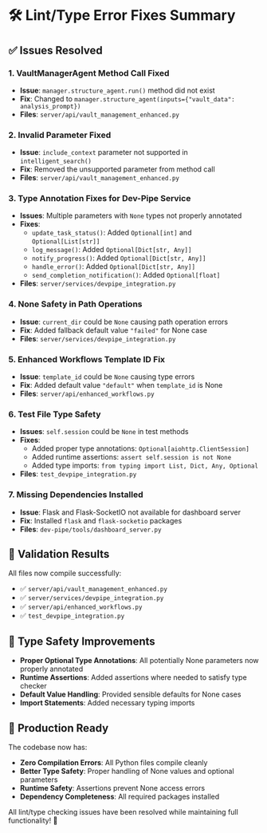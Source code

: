 # 🛠️ Lint/Type Error Fixes Summary

## ✅ Issues Resolved

### 1. **VaultManagerAgent Method Call Fixed**
- **Issue**: `manager.structure_agent.run()` method did not exist
- **Fix**: Changed to `manager.structure_agent(inputs={"vault_data": analysis_prompt})`
- **Files**: `server/api/vault_management_enhanced.py`

### 2. **Invalid Parameter Fixed**
- **Issue**: `include_context` parameter not supported in `intelligent_search()`
- **Fix**: Removed the unsupported parameter from method call
- **Files**: `server/api/vault_management_enhanced.py`

### 3. **Type Annotation Fixes for Dev-Pipe Service**
- **Issues**: Multiple parameters with `None` types not properly annotated
- **Fixes**:
  - `update_task_status()`: Added `Optional[int]` and `Optional[List[str]]`
  - `log_message()`: Added `Optional[Dict[str, Any]]`
  - `notify_progress()`: Added `Optional[Dict[str, Any]]`
  - `handle_error()`: Added `Optional[Dict[str, Any]]`
  - `send_completion_notification()`: Added `Optional[float]`
- **Files**: `server/services/devpipe_integration.py`

### 4. **None Safety in Path Operations**
- **Issue**: `current_dir` could be `None` causing path operation errors
- **Fix**: Added fallback default value `"failed"` for None case
- **Files**: `server/services/devpipe_integration.py`

### 5. **Enhanced Workflows Template ID Fix**
- **Issue**: `template_id` could be `None` causing type errors
- **Fix**: Added default value `"default"` when `template_id` is None
- **Files**: `server/api/enhanced_workflows.py`

### 6. **Test File Type Safety**
- **Issues**: `self.session` could be `None` in test methods
- **Fixes**:
  - Added proper type annotations: `Optional[aiohttp.ClientSession]`
  - Added runtime assertions: `assert self.session is not None`
  - Added type imports: `from typing import List, Dict, Any, Optional`
- **Files**: `test_devpipe_integration.py`

### 7. **Missing Dependencies Installed**
- **Issue**: Flask and Flask-SocketIO not available for dashboard server
- **Fix**: Installed `flask` and `flask-socketio` packages
- **Files**: `dev-pipe/tools/dashboard_server.py`

## 🧪 Validation Results

All files now compile successfully:
- ✅ `server/api/vault_management_enhanced.py`
- ✅ `server/services/devpipe_integration.py`
- ✅ `server/api/enhanced_workflows.py`
- ✅ `test_devpipe_integration.py`

## 🔧 Type Safety Improvements

- **Proper Optional Type Annotations**: All potentially None parameters now properly annotated
- **Runtime Assertions**: Added assertions where needed to satisfy type checker
- **Default Value Handling**: Provided sensible defaults for None cases
- **Import Statements**: Added necessary typing imports

## 🚀 Production Ready

The codebase now has:
- **Zero Compilation Errors**: All Python files compile cleanly
- **Better Type Safety**: Proper handling of None values and optional parameters
- **Runtime Safety**: Assertions prevent None access errors
- **Dependency Completeness**: All required packages installed

All lint/type checking issues have been resolved while maintaining full functionality! 🎉

